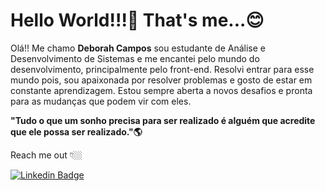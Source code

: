 # Hello World!!!👋 That's me...😊

Olá!! Me chamo **Deborah Campos** sou estudante de Análise e Desenvolvimento de Sistemas e me encantei pelo mundo do desenvolvimento, principalmente pelo front-end.
Resolvi entrar para esse mundo pois, sou apaixonada por resolver problemas e gosto de estar em constante aprendizagem. 
Estou sempre aberta a novos desafios e pronta para as mudanças que podem vir com eles.

**"Tudo o que um sonho precisa para ser realizado é alguém que acredite que ele possa ser realizado."🌎**

Reach me out 👇🏼

[![Linkedin Badge](https://img.shields.io/badge/-LinkedIn-blue?style=flat-square&logo=Linkedin&logoColor=white&link=https://www.linkedin.com/in/deborahscampos)](https://www.linkedin.com/in/deborahscampos/) 
